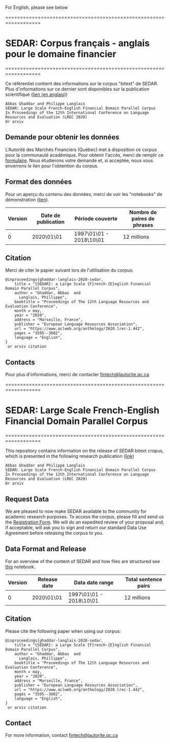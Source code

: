 For English, please see below

==================================================================

# SEDAR: Corpus français - anglais pour le domaine financier

==================================================================

Ce référentiel contient des informations sur le corpus "bitext" de SEDAR. Plus d'informations sur ce dernier sont disponibles sur la publication scientifique ([lien (en anglais)](https://www.aclweb.org/anthology/2020.lrec-1.442.pdf))

    Abbas Ghaddar and Philippe Langlais 
    SEDAR: Large Scale French-English Financial Domain Parallel Corpus
    In Proceedings of the 12th International Conference on Language Resources and Evaluation (LREC 2020) 
    Or arxiv

## Demande pour obtenir les données

L'Autorité des Marchés Financiers (Québec) met à disposition ce corpus pour la communauté académique. Pour obtenir l'accès, merci de remplir ce [formulaire](http://link_to_online_or_msword_regform).  Nous étudierons votre demande et, si acceptée, nous vous enverrons le lien pour l'obtention du corpus. 

## Format des données

Pour un aperçu du contenu des données, merci de voir les "notebooks" de démonstration ([lien](demo_sedar.ipynb)).

|  Version | Date de publication  | Période couverte | Nombre de paires de phrases  |
|---|---|---|---|
| 0  | 2020\01\01  | 1997\01\01 - 2018\10\01  | 12 millions  |

## Citation

Merci de citer le papier suivant lors de l'utilisation du corpus: 

```
@inproceedings{ghaddar-langlais-2020-sedar,
    title = "{SEDAR}: a Large Scale {F}rench-{E}nglish Financial Domain Parallel Corpus",
    author = "Ghaddar, Abbas  and
      Langlais, Phillippe",
    booktitle = "Proceedings of The 12th Language Resources and Evaluation Conference",
    month = may,
    year = "2020",
    address = "Marseille, France",
    publisher = "European Language Resources Association",
    url = "https://www.aclweb.org/anthology/2020.lrec-1.442",
    pages = "3595--3602",
    language = "English",
}
 or arxiv citation
```

## Contacts

Pour plus d'informations, merci de contacter fintech@lautorite.qc.ca



==================================================================

# SEDAR: Large Scale French-English Financial Domain Parallel Corpus

==================================================================

This repository contains information on the release of SEDAR bitext cropus, which is presented in the following research publication ([link](https://www.aclweb.org/anthology/2020.lrec-1.442.pdf))

    Abbas Ghaddar and Philippe Langlais 
    SEDAR: Large Scale French-English Financial Domain Parallel Corpus
    In Proceedings of the 12th International Conference on Language Resources and Evaluation (LREC 2020) 
    Or arxiv

## Request Data

We are pleased to now make SEDAR available to the community for academic research purposes. To access the corpus, please fill and send us the [Registration Form](http://link_to_online_or_msword_regform).  We will do an expedited review of your proposal and, if acceptable, will ask you to sign and return our standard Data Use Agreement before releasing the corpus to you. 

## Data Format and Release
For an overview of the content of SEDAR and how files are structured see [this](demo_sedar.ipynb) notebook.

|  Version | Release date  | Data date range | Total sentence pairs  |
|---|---|---|---|
| 0  | 2020\01\01  | 1997\01\01 - 2018\10\01  | 12 millions  |

## Citation

Please cite the following paper when using our corpus: 

```
@inproceedings{ghaddar-langlais-2020-sedar,
    title = "{SEDAR}: a Large Scale {F}rench-{E}nglish Financial Domain Parallel Corpus",
    author = "Ghaddar, Abbas  and
      Langlais, Phillippe",
    booktitle = "Proceedings of The 12th Language Resources and Evaluation Conference",
    month = may,
    year = "2020",
    address = "Marseille, France",
    publisher = "European Language Resources Association",
    url = "https://www.aclweb.org/anthology/2020.lrec-1.442",
    pages = "3595--3602",
    language = "English",
}
 or arxiv citation
```

## Contact
For more information, contact fintech@lautorite.qc.ca

